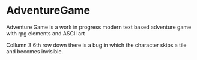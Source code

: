 # AdventureGame
Adventure Game is a work in progress modern text based adventure game with rpg elements and ASCII art

Collumn 3 6th row down there is a bug in which the character skips a tile and becomes invisible.
